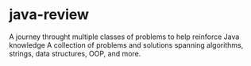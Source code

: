 # java-review
A journey throught multiple classes of problems to help reinforce Java knowledge
A collection of problems and solutions spanning algorithms, strings, data structures, OOP, and more.
